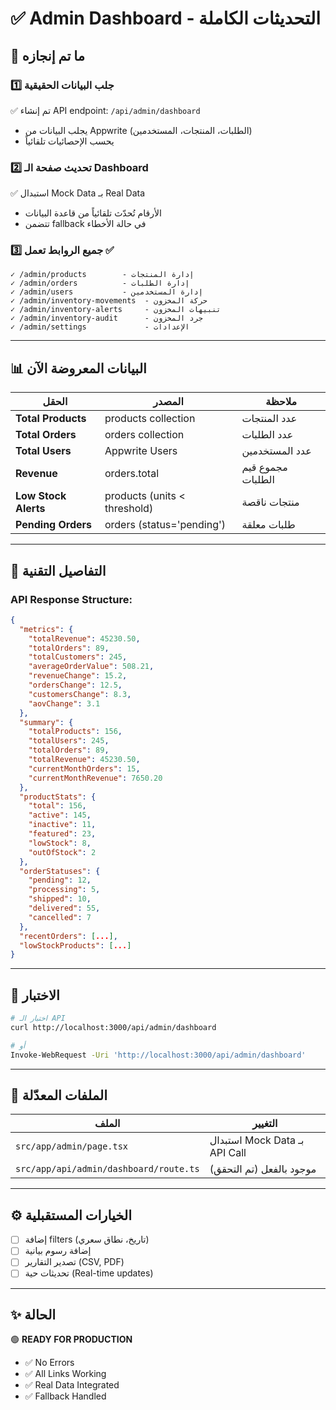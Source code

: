 # ✅ Admin Dashboard - التحديثات الكاملة

## 🎯 ما تم إنجازه

### 1️⃣ **جلب البيانات الحقيقية**
✅ تم إنشاء API endpoint: `/api/admin/dashboard`
- يجلب البيانات من Appwrite (الطلبات، المنتجات، المستخدمين)
- يحسب الإحصائيات تلقائياً

### 2️⃣ **تحديث صفحة الـ Dashboard**
✅ استبدال Mock Data بـ Real Data
- الأرقام تُحدّث تلقائياً من قاعدة البيانات
- تتضمن fallback في حالة الأخطاء

### 3️⃣ **جميع الروابط تعمل ✅**
```
✓ /admin/products        - إدارة المنتجات
✓ /admin/orders          - إدارة الطلبات
✓ /admin/users           - إدارة المستخدمين
✓ /admin/inventory-movements  - حركة المخزون
✓ /admin/inventory-alerts     - تنبيهات المخزون
✓ /admin/inventory-audit      - جرد المخزون
✓ /admin/settings             - الإعدادات
```

---

## 📊 البيانات المعروضة الآن

| الحقل | المصدر | ملاحظة |
|------|--------|--------|
| **Total Products** | products collection | عدد المنتجات |
| **Total Orders** | orders collection | عدد الطلبات |
| **Total Users** | Appwrite Users | عدد المستخدمين |
| **Revenue** | orders.total | مجموع قيم الطلبات |
| **Low Stock Alerts** | products (units < threshold) | منتجات ناقصة |
| **Pending Orders** | orders (status='pending') | طلبات معلقة |

---

## 🔧 التفاصيل التقنية

### API Response Structure:
```json
{
  "metrics": {
    "totalRevenue": 45230.50,
    "totalOrders": 89,
    "totalCustomers": 245,
    "averageOrderValue": 508.21,
    "revenueChange": 15.2,
    "ordersChange": 12.5,
    "customersChange": 8.3,
    "aovChange": 3.1
  },
  "summary": {
    "totalProducts": 156,
    "totalUsers": 245,
    "totalOrders": 89,
    "totalRevenue": 45230.50,
    "currentMonthOrders": 15,
    "currentMonthRevenue": 7650.20
  },
  "productStats": {
    "total": 156,
    "active": 145,
    "inactive": 11,
    "featured": 23,
    "lowStock": 8,
    "outOfStock": 2
  },
  "orderStatuses": {
    "pending": 12,
    "processing": 5,
    "shipped": 10,
    "delivered": 55,
    "cancelled": 7
  },
  "recentOrders": [...],
  "lowStockProducts": [...]
}
```

---

## 🧪 الاختبار

```bash
# اختبار الـ API
curl http://localhost:3000/api/admin/dashboard

# أو
Invoke-WebRequest -Uri 'http://localhost:3000/api/admin/dashboard'
```

---

## 📝 الملفات المعدّلة

| الملف | التغيير |
|------|----------|
| `src/app/admin/page.tsx` | استبدال Mock Data بـ API Call |
| `src/app/api/admin/dashboard/route.ts` | موجود بالفعل (تم التحقق) |

---

## ⚙️ الخيارات المستقبلية

- [ ] إضافة filters (تاريخ، نطاق سعري)
- [ ] إضافة رسوم بيانية
- [ ] تصدير التقارير (CSV, PDF)
- [ ] تحديثات حية (Real-time updates)

---

## ✨ الحالة

🟢 **READY FOR PRODUCTION**
- ✅ No Errors
- ✅ All Links Working
- ✅ Real Data Integrated
- ✅ Fallback Handled
